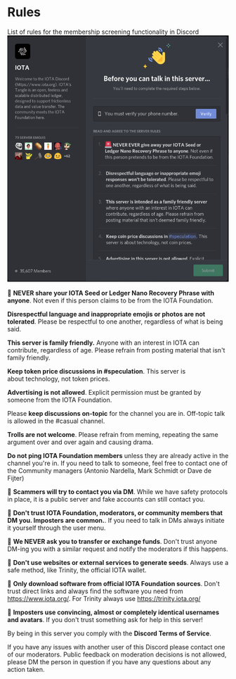 # Rules
List of rules for the membership screening functionality in Discord
![Discord Membership Screening](/_resources/images/membership_screening.png)


:rotating_light: **NEVER share your IOTA Seed or Ledger Nano Recovery Phrase with anyone**. Not even if this person claims to be from the IOTA Foundation.   

**Disrespectful language and inappropriate emojis or photos are not tolerated**. Please be respectful to one another, regardless of what is being said.

**This server is family friendly.** Anyone with an interest in IOTA can contribute, regardless of age. Please refrain from posting material that isn't family friendly.  

**Keep token price discussions in #speculation**. This server is about technology, not token prices. 

**Advertising is not allowed**. Explicit permission must be granted by someone from the IOTA Foundation. 

Please **keep discussions on-topic** for the channel you are in. Off-topic talk is allowed in the #casual channel. 

**Trolls are not welcome**. Please refrain from meming, repeating the same argument over and over again and causing drama.  

**Do not ping IOTA Foundation members** unless they are already active in the channel you're in. If you need to talk to someone, feel free to contact one of the Community managers (Antonio Nardella, Mark Schmidt or Dave de Fijter)  

:rotating_light: **Scammers will try to contact you via DM**. While we have safety protocols in place, it is a public server and fake accounts can still contact you. 

:rotating_light: **Don't trust IOTA Foundation, moderators, or community members that DM you. Imposters are common.**. If you need to talk in DMs always initiate it yourself through the user menu.  

:rotating_light: **We NEVER ask you to transfer or exchange funds**. Don't trust anyone DM-ing you with a similar request and notify the moderators if this happens.  

:rotating_light: **Don't use websites or external services to generate seeds**. Always use a safe method, like Trinity, the official IOTA wallet.  

:rotating_light: **Only download software from official IOTA Foundation sources**. Don't trust direct links and always find the software you need from https://www.iota.org/. For Trinity always use https://trinity.iota.org/  

:rotating_light: **Imposters use convincing, almost or completely identical usernames and avatars**. If you don't trust something ask for help in this server!  

By being in this server you comply with the **Discord Terms of Service**.  

If you have any issues with another user of this Discord please contact one of our moderators.
Public feedback on moderation decisions is not allowed, please DM the person in question if you have any questions about any action taken.  
